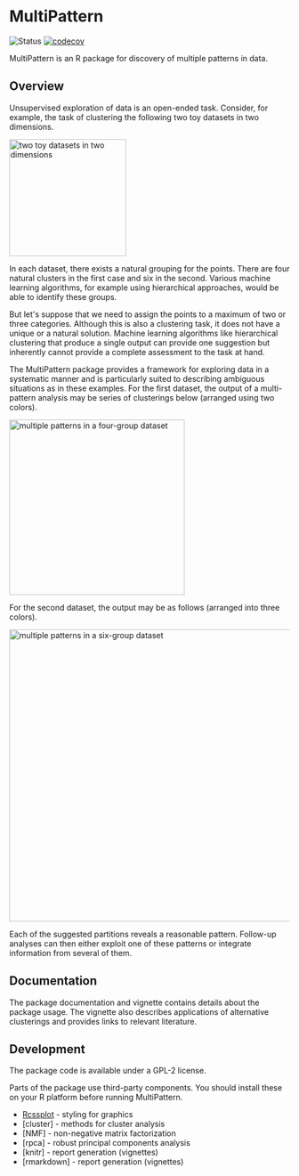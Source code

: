 # MultiPattern

![Status](https://travis-ci.org/tkonopka/MultiPattern.svg?branch=master)
[![codecov](https://codecov.io/gh/tkonopka/MultiPattern/branch/master/graph/badge.svg)](https://codecov.io/gh/tkonopka/MultiPattern)


MultiPattern is an R package for discovery of multiple patterns in data.


## Overview

Unsupervised exploration of data is an open-ended task. Consider, for example, the task of clustering the following two toy datasets in two dimensions. 

<img src="https://github.com/tkonopka/MultiPattern/blob/master/figures/readme_raw-1.png?raw=true" alt="two toy datasets in two dimensions" width="210px"></img>

In each dataset, there exists a natural grouping for the points. There are four natural clusters in the first case and six in the second. Various machine learning algorithms, for example using hierarchical approaches, would be able to identify these groups.

But let's suppose that we need to assign the points to a maximum of two or three categories. Although this is also a clustering task, it does not have a unique or a natural solution. Machine learning algorithms like hierarchical clustering that produce a single output can provide one suggestion but inherently cannot provide a complete assessment to the task at hand. 

The MultiPattern package provides a framework for exploring data in a systematic manner and is particularly suited to describing ambiguous situations as in these examples. For the first dataset, the output of a multi-pattern analysis may be series of clusterings below (arranged using two colors). 

<img src="https://github.com/tkonopka/MultiPattern/blob/master/figures/readme_k4-1.png?raw=true" alt="multiple patterns in a four-group dataset" width="315px">
</img>

For the second dataset, the output may be as follows (arranged into three colors).

<img src="https://github.com/tkonopka/MultiPattern/blob/master/figures/readme_k6-1.png?raw=true" alt="multiple patterns in a six-group dataset" width="525px">
</img>

Each of the suggested partitions reveals a reasonable pattern. Follow-up analyses can then either exploit one of these patterns or integrate information from several of them. 


## Documentation

The package documentation and vignette contains details about the package usage. The vignette also describes applications of alternative clusterings and provides links to relevant literature.



## Development

The package code is available under a GPL-2 license.

Parts of the package use third-party components. You should install these on your
R platform before running MultiPattern.

- [Rcssplot](https://github.com/tkonopka/Rcssplot) - styling for graphics
- [cluster] - methods for cluster analysis
- [NMF] - non-negative matrix factorization
- [rpca] - robust principal components analysis
- [knitr] - report generation (vignettes)
- [rmarkdown] - report generation (vignettes)


